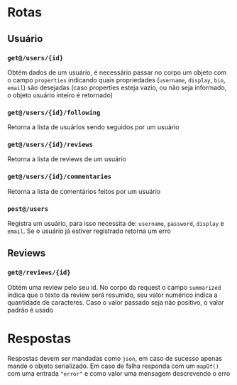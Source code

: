 # Rotas

## Usuário

### `get@/users/{id}`

Obtém dados de um usuário, é necessário passar no corpo um objeto com o campo `properties` indicando quais propriedades (`username`, `display`, `bio`, `email`) são desejadas (caso properties esteja vazio, ou não seja informado, o objeto usuário inteiro é retornado)

### `get@/users/{id}/following`

Retorna a lista de usuários sendo seguidos por um usuário

### `get@/users/{id}/reviews`

Retorna a lista de reviews de um usuário

### `get@/users/{id}/commentaries`

Retorna a lista de comentários feitos por um usuário

### `post@/users`

Registra um usuário, para isso necessita de: `username`, `password`, `display` e `email`. Se o usuário já estiver registrado retorna um erro

## Reviews

### `get@/reviews/{id}`

Obtém uma review pelo seu id. No corpo da request o campo `summarized` indica que o texto da review será resumido, seu valor numérico indica a quantidade de caracteres. Caso o valor passado seja não positivo, o valor padrão é usado


# Respostas

Respostas devem ser mandadas como `json`, em caso de sucesso apenas mande o objeto serializado. Em caso de falha responda com um `mapOf()` com uma entrada `"error"` e como valor uma mensagem descrevendo o erro